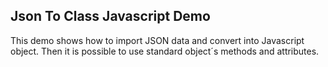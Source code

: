 ## Json To Class Javascript Demo
This demo shows how to import JSON data and convert into Javascript object.
Then it is possible to use standard object´s methods and attributes. 
